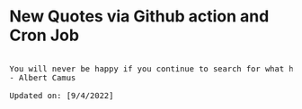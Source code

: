 # New Quotes via Github action and Cron Job

<pre>
<!-- #quote -->
You will never be happy if you continue to search for what happiness consists of. You will never live if you are looking for the meaning of life.
- Albert Camus

Updated on: [9/4/2022]
<!-- #quoteEnd -->
</pre>

